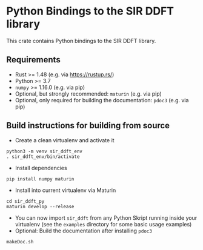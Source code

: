 Python Bindings to the SIR DDFT library
=======================================

This crate contains Python bindings to the SIR DDFT library.

Requirements
------------
- Rust >= 1.48 (e.g. via https://rustup.rs/)
- Python >= 3.7
- `numpy` >= 1.16.0 (e.g. via pip)
- Optional, but strongly recommended: `maturin` (e.g. via pip)
- Optional, only required for building the documentation: `pdoc3` (e.g. via pip)

Build instructions for building from source
-------------------------------------------
- Create a clean virtualenv and activate it
```shell
python3 -m venv sir_ddft_env
. sir_ddft_env/bin/activate
```
- Install dependencies
```shell
pip install numpy maturin
```
- Install into current virtualenv via Maturin
```shell
cd sir_ddft_py
maturin develop --release
```
- You can now import `sir_ddft` from any Python Skript running inside your virtualenv
(see the `examples` directory for some basic usage examples)
- Optional: Build the documentation after installing `pdoc3`
```
makeDoc.sh
```
